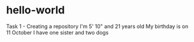 # hello-world
Task 1 - Creating a repository
I'm 5' 10" and 21 years old
My birthday is on 11 October
I have one sister and two dogs
